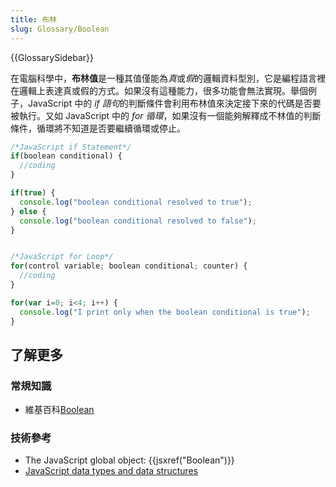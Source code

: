 ```yaml
---
title: 布林
slug: Glossary/Boolean
---
```


{{GlossarySidebar}}

在電腦科學中，**布林值**是一種其值僅能為*真*或*假*的邏輯資料型別，它是編程語言裡在邏輯上表達真或假的方式。如果沒有這種能力，很多功能會無法實現。舉個例子，JavaScript 中的 *if 語句*的判斷條件會利用布林值來決定接下來的代碼是否要被執行。又如 JavaScript 中的 _for 循環_，如果沒有一個能夠解釋成不林值的判斷條件，循環將不知道是否要繼續循環或停止。

```js
/*JavaScript if Statement*/
if(boolean conditional) {
  //coding
}

if(true) {
  console.log("boolean conditional resolved to true");
} else {
  console.log("boolean conditional resolved to false");
}


/*JavaScript for Loop*/
for(control variable; boolean conditional; counter) {
  //coding
}

for(var i=0; i<4; i++) {
  console.log("I print only when the boolean conditional is true");
}
```

## 了解更多

### 常規知識

- 維基百科[Boolean](https://zh.wikipedia.org/wiki/Boolean_data_type)

### 技術參考

- The JavaScript global object: {{jsxref("Boolean")}}
- [JavaScript data types and data structures](/zh-TW/docs/Web/JavaScript/Data_structures)

